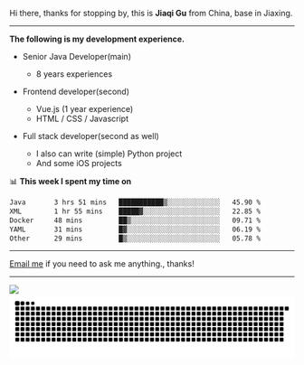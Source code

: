 Hi there, thanks for stopping by, this is **Jiaqi Gu** from China, base in Jiaxing.

---

**The following is my development experience.**

- Senior Java Developer(main)
  - 8 years experiences

- Frontend developer(second)
  - Vue.js (1 year experience)
  - HTML / CSS / Javascript
  
- Full stack developer(second as well)
  - I also can write (simple) Python project
  - And some iOS projects

📊 **This week I spent my time on**
<!--START_SECTION:waka-->

```text
Java       3 hrs 51 mins   ███████████▒░░░░░░░░░░░░░   45.90 %
XML        1 hr 55 mins    █████▓░░░░░░░░░░░░░░░░░░░   22.85 %
Docker     48 mins         ██▒░░░░░░░░░░░░░░░░░░░░░░   09.71 %
YAML       31 mins         █▓░░░░░░░░░░░░░░░░░░░░░░░   06.19 %
Other      29 mins         █▒░░░░░░░░░░░░░░░░░░░░░░░   05.78 %
```

<!--END_SECTION:waka-->

---

[Email me](mailto:htk2klwgr@mozmail.com?subject=Hiring_from_GitHub) if you need to ask me anything., thanks!

---

![]( https://visitor-badge.glitch.me/badge?page_id=githubgujiaqi)
![]( https://github.com/droid-Q/droid-Q/raw/output/github-contribution-grid-snake.svg#gh-dark-mode-only)
